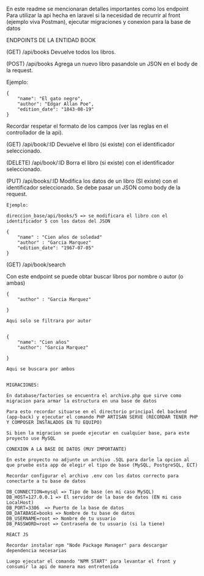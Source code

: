 En este readme se mencionaran detalles importantes como los endpoint Para utilizar la api hecha en laravel si la necesidad de recurrir al front (ejemplo viva Postman), ejecutar migraciones y conexion para la base de datos

ENDPOINTS DE LA ENTIDAD BOOK

(GET) /api/books Devuelve todos los libros.

(POST) /api/books Agrega un  nuevo libro pasandole un JSON en el body de la request.

Ejemplo: 

    {
        "name": "El gato negro",  
        "author": "Edgar Allan Poe",  
        "edition_date": "1843-08-19"      
    }

 Recordar respetar el formato de los campos (ver las reglas en el controllador de la api).

 (GET) /api/book/:ID Devuelve el libro (si existe) con el identificador seleccionado.

 (DELETE) /api/book/:ID Borra el libro (si existe) con el identificador seleccionado.

 (PUT) /api/books/:ID Modifica los datos de un libro (SI existe) con el identificador seleccionado. Se debe pasar un JSON como body de la request.

    Ejemplo:

    direccion_base/api/books/5 => se modificara el libro con el identificador 5 con los datos del JSON

    {
        "name" : "Cien años de soledad"
        "author" : "Garcia Marquez"
        "edition_date": "1967-07-05"
    }

 (GET)  /api/book/search

 Con este endpoint se puede obtar buscar libros por nombre o autor (o ambas)


    {
        "author" : "Garcia Marquez"

    }

    Aqui solo se filtrara por autor


    {
        "name": "Cien años"
        "author": "Garcia Marquez"
        
    }

    Aqui se buscara por ambos


    MIGRACIONES:

    En database/factories se encuentra el archivo.php que sirve como migracion para armar la estructura en una base de datos

    Para esto recordar situarse en el directorio principal del backend (app-back) y ejecutar el comando PHP ARTISAN SERVE (RECORDAR TENER PHP Y COMPOSER INSTALADOS EN TU EQUIPO)

    Si bien la migracion se puede ejecutar en cualquier base, para este proyecto use MySQL

    CONEXION A LA BASE DE DATOS (MUY IMPORTANTE)

    En este proyecto no adjunte un archivo .SQL para darle la opcion al que pruebe esta app de elegir el tipo de base (MySQL, PostgreSQL, ECT)

    Recordar configurar el archivo .env con los datos correcto para conectarte a tu base de datos

    DB_CONNECTION=mysql => Tipo de base (en mi caso MySQL)
    DB_HOST=127.0.0.1 => El servidor de la base de datos (EN mi caso LocalHost)
    DB_PORT=3306  => Puerto de la base de datos
    DB_DATABASE=books => Nombre de tu base de datos
    DB_USERNAME=root => Nombre de tu usuario
    DB_PASSWORD=root => Contraseña de tu usuario (si la tiene)

    REACT JS

    Recordar instalar npm "Node Package Manager" para descargar dependencia necesarias

    Luego ejecutar el comando "NPM START" para levantar el front y consumir la api de manera mas entretenida








